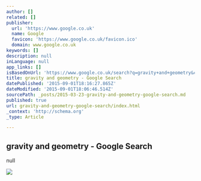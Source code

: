 ```yaml
---
author: []
related: []
publisher:
  url: 'https://www.google.co.uk'
  name: Google
  favicon: 'https://www.google.co.uk/favicon.ico'
  domain: www.google.co.uk
keywords: []
description: null
inLanguage: null
app_links: []
isBasedOnUrl: 'https://www.google.co.uk/search?q=gravity+and+geometry&client=safari&hl=en&source=lnms&tbm=isch&sa=X&ei=YoINVav-IsmxUaXEgkA&ved=0CAYQ_AUoAQ&biw=320&bih=460#imgrc=QGBAk7BALEud-M%253A%3BF9OaHcrmJxhhMM%3Bhttp%253A%252F%252Fwww.starstryder.com%252Fwp-content%252Fuploads%252F2010%252F02%252Fspacetime_gravity_probe_B-300x166.jpg%3Bhttp%253A%252F%252Fwww.starstryder.com%252F2010%252F02%252F20%252Ftwo-views-on-gravity-part-2-geometry%252F%3B300%3B166'
title: gravity and geometry - Google Search
datePublished: '2015-09-01T18:16:27.865Z'
dateModified: '2015-09-01T18:06:46.514Z'
sourcePath: _posts/2015-03-23-gravity-and-geometry-google-search.md
published: true
url: gravity-and-geometry-google-search/index.html
_context: 'http://schema.org'
_type: Article

---
```

<article style=""><h1>gravity and geometry - Google Search</h1><p>null</p><img src="https://encrypted-tbn2.gstatic.com/images?q=tbn:ANd9GcSpdwtn00RZlRdSV5K-LZ-rsmtlYaqK8q-F3dbbBDFz9hg-qW4t7rTp178" /></article>